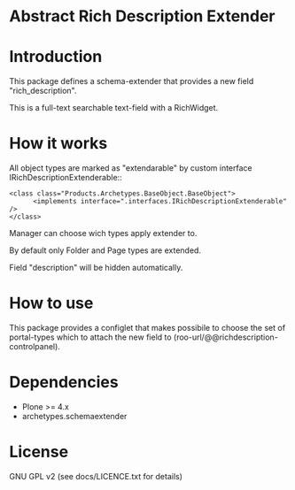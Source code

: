 Abstract Rich Description Extender
==================================

Introduction
============

This package defines a schema-extender that provides a new field "rich_description".

This is a full-text searchable text-field with a RichWidget.


How it works
============

All object types are marked as "extendarable" by custom interface IRichDescriptionExtenderable::

    <class class="Products.Archetypes.BaseObject.BaseObject">
          <implements interface=".interfaces.IRichDescriptionExtenderable" />
    </class>

Manager can choose wich types apply extender to.

By default only Folder and Page types are extended.

Field "description" will be hidden automatically.


How to use
==========

This package provides a configlet that makes possibile to choose the set
of portal-types which to attach the new field to (roo-url/@@richdescription-controlpanel).


Dependencies
============

* Plone >= 4.x
* archetypes.schemaextender


License
=======
GNU GPL v2 (see docs/LICENCE.txt for details)
